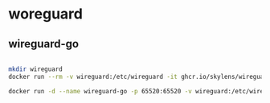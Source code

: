 # woreguard

## wireguard-go

```bash

mkdir wireguard
docker run --rm -v wireguard:/etc/wireguard -it ghcr.io/skylens/wireguard-go:latest gensrv

docker run -d --name wireguard-go -p 65520:65520 -v wireguard:/etc/wireguard ghcr.io/skylens/wireguard-go:latest
```